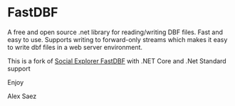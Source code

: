 FastDBF
=======

A free and open source .net library for reading/writing DBF files. Fast and easy to use. Supports writing to forward-only streams which makes it easy to write dbf files in a web server environment.

This is a fork of [Social Explorer FastDBF](https://github.com/SocialExplorer/FastDBF) 
with .NET Core and .Net Standard support

Enjoy

Alex Saez